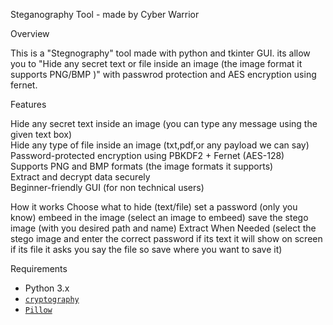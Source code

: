 Steganography Tool  - made by Cyber Warrior

Overview

This is a "Stegnography" tool made with python and tkinter GUI.
its allow you to "Hide any secret text or file inside an image (the image format it supports PNG/BMP )"  with passwrod protection and AES encryption using fernet.

Features

Hide any secret text inside an image (you can type any message using the given text box)  
Hide any type of file inside an image (txt,pdf,or any payload we can say)  
Password-protected encryption using PBKDF2 + Fernet (AES-128)  
Supports PNG and BMP formats (the image formats it supports)  
Extract and decrypt data securely  
Beginner-friendly GUI (for non technical users)


How it works 
Choose what to hide (text/file)
set a password (only you know)
embeed in the image (select an image to embeed)
save the stego image (with you desired path and name)
Extract When Needed (select the stego image and enter the correct password if its text it will show on screen if its file it asks you say the file so save where you want to save it)


Requirements

- Python 3.x
- [`cryptography`](https://pypi.org/project/cryptography/)
- [`Pillow`](https://pypi.org/project/Pillow/)


